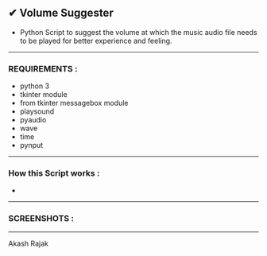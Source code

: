 ## ✔ Volume Suggester
- Python Script to suggest the volume at which the music audio file needs to be played for better experience and feeling.

****

### REQUIREMENTS :
- python 3
- tkinter module
- from tkinter messagebox module
- playsound
- pyaudio
- wave
- time
- pynput

****

### How this Script works :
- 

****

### SCREENSHOTS :

<p align="center">

</p>

****
Akash Rajak
